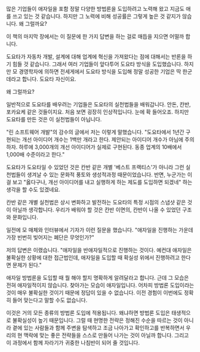 많은 기업들이 애자일을 포함 정말 다양한 방법론을 도입하려고 노력해 왔고 지금도 애를 쓰고 있는 것 같습니다. 하지만 그 노력에 비해 성공률은 그렇게 높은 것 같지가 않습니다. 왜 그럴까요?

이 책의 마지막 장에서는 이 질문에 한 가지 답변을 하는 걸로 매듭을 지으면 어떨까 합니다.

도요타가 자동차 개발, 설계에 대해 업계에 혁신을 가져왔다는 점에 대해서는 반론을 하기 힘들 것 같습니다. 그래서 여러 기업들이 앞다투어 도요타 방식을 도입했습니다. 하지만 모 경영학자에 의하면 전세게에서 도요타 방식을 도입해 정말 성공한 기업은 딱 한군데라고 합니다. 도요타 자신이요.

왜 그럴까요?

일반적으로 도요타를 배우려는 기업들은 도요타의 실천법들을 배워갑니다. 안돈, 칸반, 포카요케 같은 것들이지요. 처음 보면 굉장히 인상적입니다. 눈에 확 들어오죠. 하지만 도요타를 만든 것은 이 실천법들이 아닙니다.

"린 소프트웨어 개발"의 감수의 글에서 저는 이렇게 말했습니다. "도요타에서 1년간 구현되는 개선 아이디어 개수는 1백만 개라고 한다. 제안되는 아이디어 개수가 아님에 주의하자. 하루에 3,000개의 개선 아이디어가 실제로 구현된다. 동종 업계의 10배에서 1,000배 수준이라고 한다."

도요타가 도요타일 수 있었던 것은 칸반 같은 개별 '베스트 프랙티스'가 아니라 그런 실천법들이 생겨날 수 있는 문화적 풍토와 생성적과정 때문이었습니다. 반면, 누군가는 이걸 보고 "옳다구나, 개선 아이디어를 내고 실행하게 하는 제도를 도입하면 되겠네" 하는 생각을 할 수도 있겠네요.

칸반 같은 개별 실천법은 상시 변화하고 발전하는 도요타의 특정 시점의 스냅샷 같은 것이 아닐까 생각합니다. 우리가 배워야 할 것은 칸반 이면의, 칸반이 나올 수 있었던 구조와 문화입니다.

일전에 모 매체와 인터뷰에서 기자가 이런 질문을 했습니다. "애자일을 진행하는 가운데 가장 빈번히 빚어지는 폐단은 무엇인가?"

저의 답변은 이랬습니다. "애자일을 반애자일적으로 진행하는 것이다. 예컨대 애자일은 불확실한 상황에 대한 접근법인데, 애자일을 도입할 때 확실성 위에서 진행하려고 한다면 문제가 된다."

애자일 방법론을 도입할 때 뭘 해야 할지 명확하게 알려달라고 합니다. 근데 그 모습은 전혀 애자일적이지 않습니다. 찾아가는 모습이 애자일입니다. 어차피 방법론 도입이라는 것이 매우 불확실한 것이기 때문에 정답이 있을 수 없습니다. 이전 경험이 이번에도 정확히 들어 맞는다고 말할 수도 없습니다.

이것은 거의 모든 종류의 방법론 도입에 적용됩니다. 왜냐하면 방법론 도입은 태생적으로 불확실성이 높기 때문입니다. 그럴 때 현명한 전략은 정해진 수순을 따르는 것이 아니라 곁에 있는 사람들과 함께 주변을 탐색하고 조금 나아가고 확인하고를 반복하면서 우리의 현 맥락에 맞는 좋은 전략들을 스스로 만들어 나가는 것이 아닐까 합니다. 그리고 이 과정에서 함께 자라기가 귀중한 나침반이 되어 줄 것입니다.